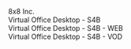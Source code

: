 8x8 Inc.<br>
Virtual Office Desktop - S4B<br>
Virtual Office Desktop - S4B - WEB<br>
Virtual Office Desktop - S4B - VOD<br>
